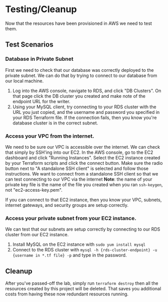 # Testing/Cleanup

Now that the resources have been provisioned in AWS we need to test them.

## Test Scenarios

### Database in Private Subnet

First we need to check that our database was correctly deployed to the private subnet. We can do that by trying to connect to our database from our local machine.

1. Log into the AWS console, navigate to RDS, and click "DB Clusters". On that page click the DB cluster you created and make note of the endpoint URL for the writer.
2. Using your MySQL client, try connecting to your RDS cluster with the URL you just copied, and the username and password you specified in your RDS Terraform file. If the connection fails, then you know you're database cluster is in the correct subnet.

### Access your VPC from the internet.

We need to be sure our VPC is accessible over the internet. We can check that simply by SSH'ing into our EC2. In the AWS console, go to the EC2 dashboard and click "Running Instances". Select the EC2 instance created by your Terraform scripts and click the connect button. Make sure the radio button next to "A standalone SSH client" is selected and follow those instructions. We want to connect from a standalone SSH client so that we can test connecting to our VPC via the internet **Note**: the name of your private key file is the name of the file you created when you ran `ssh-keygen`, not "ec2-access-key.pem".

If you can connect to that EC2 instance, then you know your VPC, subnets, internet gateways, and security groups are setup correctly.

### Access your private subnet from your EC2 instance. 

We can test that our subnets are setup correctly by connecting to our RDS cluster from our EC2 instance. 

1. Install MySQL on the EC2 instance with `sudo yum install mysql`
2. Connect to the RDS cluster with `mysql -h {rds-cluster-endpoint} -u {username in *.tf file} -p` and type in the password.

## Cleanup

After you've passed-off the lab, simply run `terraform destroy` then all the resources created by this project will be deleted. That saves you additional costs from having these now redundant resources running.